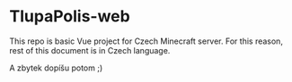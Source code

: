 # TlupaPolis-web
This repo is basic Vue project for Czech Minecraft server. For this reason, rest of this document is in Czech language.

A zbytek dopíšu potom ;)
